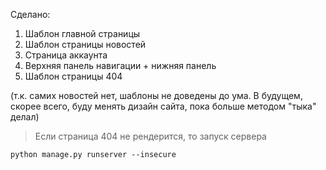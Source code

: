 Сделано:
 1) Шаблон главной страницы
 2) Шаблон страницы новостей
 3) Страница аккаунта 
 4) Верхняя панель навигации + нижняя панель
 5) Шаблон страницы 404

(т.к. самих новостей нет, шаблоны не доведены до ума. В будущем, скорее всего, буду менять дизайн сайта, пока больше методом "тыка" делал)


> Если страница 404 не рендерится, то запуск сервера
```commandline
python manage.py runserver --insecure
```
 

